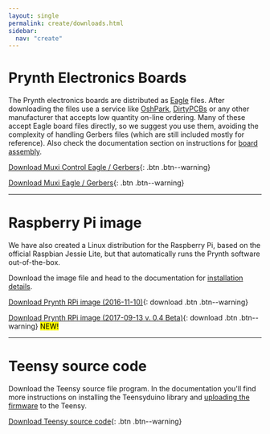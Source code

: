```yaml
---
layout: single
permalink: create/downloads.html
sidebar:
  nav: "create"
---
```


<style>
table, tr, td, th {border: 0px;font-size: 1em;}
</style>

# Prynth Electronics Boards

The Prynth electronics boards are distributed as [Eagle](https://cadsoft.io/) files.
After downloading the files use a service like [OshPark](https://oshpark.com/), [DirtyPCBs](http://dirtypcbs.com/) or any other manufacturer that accepts low quantity on-line ordering. Many of these accept Eagle board files directly, so we suggest you use them, avoiding the complexity of handling Gerbers files (which are still included mostly for reference). Also check the documentation section on instructions for [board assembly](documentation/board-assembly.html).

[Download  Muxi Control Eagle / Gerbers](https://github.com/prynth/prynth/blob/master/pcb/muxi_control/muxi_control.zip?raw=true){: .btn .btn--warning}

[Download  Muxi Eagle / Gerbers](https://github.com/prynth/prynth/blob/master/pcb/muxi/muxi.zip?raw=true){: .btn .btn--warning}

---

# Raspberry Pi image

We have also created a Linux distribution for the Raspberry Pi, based on the official Raspbian Jessie Lite, but that automatically runs the Prynth software out-of-the-box.

Download the image file and head to the documentation for [installation details](documentation/install-rpi-image.html).

[Download Prynth RPi image (2016-11-10)](http://idmil.org/pub/software/prynth/2016-11-10-prynth.img.zip){: download .btn .btn--warning}

[Download Prynth RPi image (2017-09-13 v. 0.4 Beta)](http://idmil.org/pub/software/prynth/2017-09-13-prynth.img.zip){: download .btn .btn--warning} <mark>NEW!</mark>


---

# Teensy source code

Download the Teensy source file program. In the documentation you'll find more instructions on installing the Teensyduino library and [uploading the firmware](documentation/teensy-firmware.html) to the Teensy.

[Download Teensy source code](https://github.com/prynth/prynth/blob/master/teensy/piteensymux.zip?raw=true){: .btn .btn--warning}
